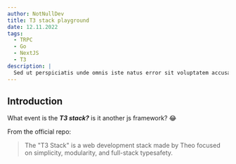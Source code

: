 ```yaml
---
author: NotNullDev
title: T3 stack playground
date: 12.11.2022
tags:
  - TRPC
  - Go
  - NextJS
  - T3
description: |
  Sed ut perspiciatis unde omnis iste natus error sit voluptatem accusantium doloremque laudantium, totam rem aperiam, eaque ipsa quae ab illo inventore veritatis et quasi architecto beatae vitae dicta sunt explicabo. Nemo enim ipsam voluptatem quia voluptas sit aspernatur aut odit aut fugit, sed quia consequuntur magni dolores eos qui ratione voluptatem sequi nesciunt. Neque porro quisquam est, qui dolorem ipsum quia dolor sit amet, consectetur, adipisci velit, sed quia non numquam eius modi tempora incidunt ut labore et dolore magnam aliquam quaerat voluptatem. Ut enim ad minima veniam, quis nostrum exercitationem ullam corporis suscipit laboriosam, nisi ut aliquid ex ea commodi consequatur? Quis autem vel eum iure reprehenderit qui in ea voluptate velit esse quam nihil molestiae consequatur, vel illum qui dolorem eum fugiat quo voluptas nulla pariatur
---
```


## Introduction

What event is the **_T3 stack?_** is it another js framework? 😂

From the official repo:

> The "T3 Stack" is a web development stack made by Theo focused on simplicity, modularity, and full-stack typesafety.
